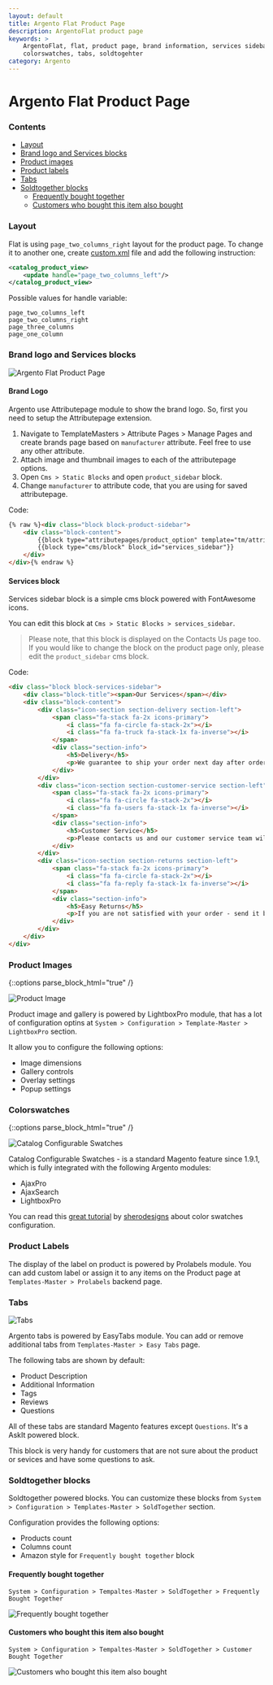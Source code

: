 ```yaml
---
layout: default
title: Argento Flat Product Page
description: ArgentoFlat product page
keywords: >
    ArgentoFlat, flat, product page, brand information, services sidebar,
    colorswatches, tabs, soldtogehter
category: Argento
---
```


# Argento Flat Product Page

### Contents

 -  [Layout](#layout)
 -  [Brand logo and Services blocks](#brand-logo-and-services-blocks)
 -  [Product images](#product-images)
 -  [Product labels](#product-labels)
 -  [Tabs](#tabs)
 -  [Soldtogether blocks](#soldtogether-blocks)
    - [Frequently bought together](#frequently-bought-together)
    - [Customers who bought this item also bought](#customers-who-bought-this-item-also-bought)

### Layout

Flat is using `page_two_columns_right` layout for the product page. To
change it to another one, create [custom.xml][custom_xml] file and add the
following instruction:

```xml
<catalog_product_view>
    <update handle="page_two_columns_left"/>
</catalog_product_view>
```

Possible values for handle variable:

```
page_two_columns_left
page_two_columns_right
page_three_columns
page_one_column
```

### Brand logo and Services blocks

![Argento Flat Product Page](https://cldup.com/Mi6xHZ6A2u-3000x3000.png)

#### Brand Logo

Argento use Attributepage module to show the brand logo. So, first you need
to setup the Attributepage extension.

1. Navigate to TemplateMasters > Attribute Pages > Manage Pages and create brands
page based on `manufacturer` attribute. Feel free to use any other attribute.
2. Attach image and thumbnail images to each of the attributepage options.
3. Open `Cms > Static Blocks` and open `product_sidebar` block.
4. Change `manufacturer` to attribute code, that you are using for saved attributepage.

Code:

```html
{% raw %}<div class="block block-product-sidebar">
    <div class="block-content">
        {{block type="attributepages/product_option" template="tm/attributepages/product/options.phtml" width="180" height="90" use_image="1" image_type="image" use_link="1" attribute_code="manufacturer" css_class="hidden-label"}}
        {{block type="cms/block" block_id="services_sidebar"}}
    </div>
</div>{% endraw %}
```

#### Services block

Services sidebar block is a simple cms block powered with FontAwesome icons.

You can edit this block at `Cms > Static Blocks > services_sidebar`.

> Please note, that this block is displayed on the Contacts Us page too.
>  If you would like to change the block on the product page only, please edit
>  the `product_sidebar` cms block.

Code:

```html
<div class="block block-services-sidebar">
    <div class="block-title"><span>Our Services</span></div>
    <div class="block-content">
        <div class="icon-section section-delivery section-left">
            <span class="fa-stack fa-2x icons-primary">
                <i class="fa fa-circle fa-stack-2x"></i>
                <i class="fa fa-truck fa-stack-1x fa-inverse"></i>
            </span>
            <div class="section-info">
                <h5>Delivery</h5>
                <p>We guarantee to ship your order next day after order has been submitted</p>
            </div>
        </div>
        <div class="icon-section section-customer-service section-left">
            <span class="fa-stack fa-2x icons-primary">
                <i class="fa fa-circle fa-stack-2x"></i>
                <i class="fa fa-users fa-stack-1x fa-inverse"></i>
            </span>
            <div class="section-info">
                <h5>Customer Service</h5>
                <p>Please contacts us and our customer service team will answer all your questions</p>
            </div>
        </div>
        <div class="icon-section section-returns section-left">
            <span class="fa-stack fa-2x icons-primary">
                <i class="fa fa-circle fa-stack-2x"></i>
                <i class="fa fa-reply fa-stack-1x fa-inverse"></i>
            </span>
            <div class="section-info">
                <h5>Easy Returns</h5>
                <p>If you are not satisfied with your order - send it back within  30 days after day of purchase!</p>
            </div>
        </div>
    </div>
</div>
```

### Product Images

{::options parse_block_html="true" /}
<div class="mdl-grid"><div class="mdl-cell mdl-cell--3-col mdl-cell--2-col-tablet">

![Product Image](/images/argento/flat/product-page/product-images.png)

</div><div class="mdl-cell mdl-cell--9-col mdl-cell--6-col-tablet">

Product image and gallery is powered by LightboxPro module, that has a lot of
configuration optins at `System > Configuration > Template-Master > LightboxPro`
section.

It allow you to configure the following options:

- Image dimensions
- Gallery controls
- Overlay settings
- Popup settings

</div></div>

### Colorswatches

{::options parse_block_html="true" /}
<div class="mdl-grid"><div class="mdl-cell mdl-cell--3-col mdl-cell--2-col-tablet">

![Catalog Configurable Swatches](/images/argento/pure2/product-page/colorswatches.png)

</div><div class="mdl-cell mdl-cell--9-col mdl-cell--6-col-tablet">

Catalog Configurable Swatches - is a standard Magento feature since 1.9.1, which
is fully integrated with the following Argento modules:

- AjaxPro
- AjaxSearch
- LightboxPro

You can read this
[great tutorial][colorswatches] by [sherodesigns](http://sherodesigns.com) about
color swatches configuration.

</div></div>

### Product Labels

The display of the label on product is powered by Prolabels module. You can add
custom label or assign it to any items on the Product page at
`Templates-Master > Prolabels` backend page.

### Tabs

![Tabs](/images/argento/pure2/product-page/tabs.png)

Argento tabs is powered by EasyTabs module. You can add or remove additional tabs
from `Templates-Master > Easy Tabs` page.

The following tabs are shown by default:

- Product Description
- Additional Information
- Tags
- Reviews
- Questions

All of these tabs are standard Magento features except `Questions`. It's a AskIt
powered block.

This block is very handy for customers that are not sure about the product or
sevices and have some questions to ask.

### Soldtogether blocks

Soldtogether powered blocks. You can customize these blocks
from  `System > Configuration > Templates-Master > SoldTogether` section.

Configuration provides the following options:

- Products count
- Columns count
- Amazon style for `Frequently bought together` block

#### Frequently bought together

`System > Configuration > Tempaltes-Master > SoldTogether > Frequently Bought Together`

![Frequently bought together](/images/argento/flat/product-page/frequently-bought-together.png)

#### Customers who bought this item also bought

`System > Configuration > Tempaltes-Master > SoldTogether > Customer Bought Together`

![Customers who bought this item also bought](/images/argento/flat/product-page/customers-who-bought-also-bought.png)

[custom_xml]: /argento/theme-customization/small-changes/#custom-layout-update-file "custom.xml layout"
[fontawesome]: http://fontawesome.io/icons/ "FontAwesome Icons"
[colorswatches]: http://sherodesigns.com/tutorial-configurable-swatches-in-magento/ "Catalog Configurable Swatches tutorial"
